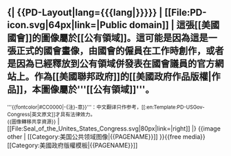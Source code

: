 {| {{PD-Layout|lang={{{lang|}}}}}
| [[File:PD-icon.svg|64px|link=|Public domain]]
| 這張[[美國國會]]的圖像屬於[[公有領域]]。這可能是因為這是一張正式的國會畫像，由國會的僱員在工作時創作，或者是因為已經釋放到公有領域併發表在國會議員的官方網站上。作為[[美國聯邦政府]]的[[美國政府作品版權|作品]]，本圖像屬於'''[[公有領域]]'''。
----
<small>'''{{fontcolor|#CC0000|-{注}-意}}'''：中文翻译只作参考，[[:en:Template:PD-USGov-Congress|英文原文]]才具有法律效力。<br />{{圖像轉移共享資源}}</small>
| [[File:Seal_of_the_Unites_States_Congress.svg|80px|link=|right]]
|}
{{image other
| [[Category:美国公共领域图像|{{PAGENAME}}]]
}}{{free media}}<noinclude>
[[Category:美國政府版權模板|{{PAGENAME}}]]
</noinclude>